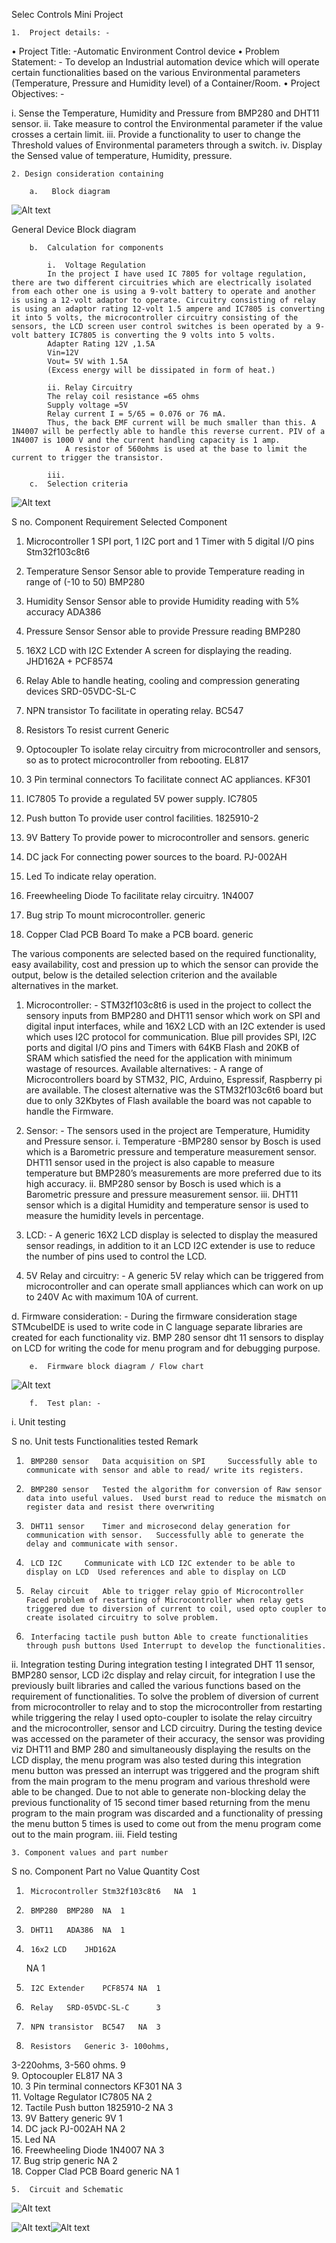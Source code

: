 Selec Controls Mini Project

	1.	Project details: -

•	Project Title: -Automatic Environment Control device
•	Problem Statement: - To develop an Industrial automation device which will operate certain functionalities based on the various Environmental parameters (Temperature, Pressure and Humidity level) of a Container/Room.
•	Project Objectives: - 

i.	Sense the Temperature, Humidity and Pressure from BMP280 and DHT11 sensor.
ii.	Take measure to control the Environmental parameter if the value crosses a certain limit.
iii.	Provide a functionality to user to change the Threshold values of Environmental parameters through a switch.
iv.	Display the Sensed value of temperature, Humidity, pressure.  
 
	2. Design consideration containing
	
		a.	 Block diagram 

![Alt text](C:\Users\acer\STM32CubeIDE\workspace_1.10.2\Final_Selec_v3\Core\s1.jpg?raw=true "Title")




General Device Block diagram


		b.	Calculation for components 

			i.	Voltage Regulation 
			In the project I have used IC 7805 for voltage regulation, there are two different circuitries which are electrically isolated from each other one is using a 9-volt battery to operate and another is using a 12-volt adaptor to operate. Circuitry consisting of relay is using an adaptor rating 12-volt 1.5 ampere and IC7805 is converting it into 5 volts, the microcontroller circuitry consisting of the sensors, the LCD screen user control switches is been operated by a 9-volt battery IC7805 is converting the 9 volts into 5 volts.
			Adapter Rating 12V ,1.5A
			Vin=12V
			Vout= 5V with 1.5A
			(Excess energy will be dissipated in form of heat.)  

			ii.	Relay Circuitry 
			The relay coil resistance =65 ohms
			Supply voltage =5V
			Relay current I = 5/65 = 0.076 or 76 mA.
			Thus, the back EMF current will be much smaller than this. A 1N4007 will be perfectly able to handle this reverse current. PIV of a 1N4007 is 1000 V and the current handling capacity is 1 amp.
				A resistor of 560ohms is used at the base to limit the current to trigger the transistor.
			
			iii.	
		c.	Selection criteria 

![Alt text](C:\Users\acer\STM32CubeIDE\workspace_1.10.2\Final_Selec_v3\Core\s7.png?raw=true "Title")

S no.	Component	Requirement	Selected Component
1.	Microcontroller	1 SPI port, 1 I2C port and 1 Timer with 5 digital I/O pins  	Stm32f103c8t6
2.	Temperature Sensor 	Sensor able to provide Temperature reading in range of (-10 to 50)	BMP280
3.	Humidity Sensor	Sensor able to provide Humidity reading with 5% accuracy	ADA386
4.	Pressure Sensor	Sensor able to provide Pressure reading 	BMP280
5.	16X2 LCD with I2C Extender	A screen for displaying the reading.	JHD162A + PCF8574
6.	Relay	Able to handle heating, cooling and compression generating devices	SRD-05VDC-SL-C
7.	NPN transistor 	To facilitate in operating relay.	BC547
8.	Resistors	To resist current 	Generic
9.	Optocoupler 	To isolate relay circuitry from microcontroller and sensors, so as to protect microcontroller from rebooting. 	EL817
10.	3 Pin terminal connectors	To facilitate connect AC appliances.	KF301

11.	IC7805	To provide a regulated 5V power supply.	IC7805
12.	Push button	To provide user control facilities.	1825910-2   
13.	9V Battery	To provide power to microcontroller and sensors.	generic
14.	DC jack 	For connecting power sources to the board.	PJ-002AH
15.	Led	To indicate relay operation.	
16.	Freewheeling Diode	To facilitate relay circuitry.	1N4007
17.	Bug strip	To mount microcontroller.	generic
18.	Copper Clad PCB Board	To make a PCB board.	generic


The various components are selected based on the required functionality, easy availability, cost and pression up to which the sensor can provide the output, below is the detailed selection criterion and the available alternatives in the market. 

1.	Microcontroller: - STM32f103c8t6 is used in the project to collect the sensory inputs from BMP280 and DHT11 sensor which work on SPI and digital input interfaces, while and 16X2 LCD with an I2C extender is used which uses I2C protocol for communication.
Blue pill provides SPI, I2C ports and digital I/O pins and Timers with 64KB Flash and 20KB of SRAM which satisfied the need for the application with minimum wastage of resources.
Available alternatives: - A range of Microcontrollers board by STM32, PIC, Arduino, Espressif, Raspberry pi are available. The closest alternative was the STM32f103c6t6 board but due to only 32Kbytes of Flash available the board was not capable to handle the Firmware.

2.	Sensor: - The sensors used in the project are Temperature, Humidity and Pressure sensor.
i.	Temperature -BMP280 sensor by Bosch is used which is a Barometric pressure and temperature measurement sensor. DHT11 sensor used in the project is also capable to measure temperature but BMP280’s measurements are more preferred due to its high accuracy.
ii.	BMP280 sensor by Bosch is used which is a Barometric pressure and pressure measurement sensor.
iii.	DHT11 sensor which is a digital Humidity and temperature sensor is used to measure the humidity levels in percentage. 

3.	LCD: - A generic 16X2 LCD display is selected to display the measured sensor readings, in addition to it an LCD I2C extender is use to reduce the number of pins used to control the LCD. 
4.	5V Relay and circuitry: - A generic 5V relay which can be triggered from microcontroller and can operate small appliances which can work on up to 240V Ac with maximum 10A of current.

d.	 Firmware consideration: - 
During the firmware consideration stage STMcubeIDE is used to write code in C language separate libraries are created for each functionality viz. BMP 280 sensor dht 11 sensors to display on LCD for writing the code for menu program and for debugging purpose.


		e.	Firmware block diagram / Flow chart 

![Alt text](C:\Users\acer\STM32CubeIDE\workspace_1.10.2\Final_Selec_v3\Core\s4.png?raw=true "Title")

		f.	Test plan: -

i.	Unit testing 

S no.	Unit tests	Functionalities tested 	Remark
1.		BMP280 sensor 	Data acquisition on SPI 	Successfully able to communicate with sensor and able to read/ write its registers.
2.		BMP280 sensor	Tested the algorithm for conversion of Raw sensor data into useful values.	Used burst read to reduce the mismatch on register data and resist there overwriting 
3.		DHT11 sensor	Timer and microsecond delay generation for communication with sensor. 	Successfully able to generate the delay and communicate with sensor.
4.		LCD I2C 	Communicate with LCD I2C extender to be able to display on LCD	Used references and able to display on LCD
5.		Relay circuit	Able to trigger relay gpio of Microcontroller	Faced problem of restarting of Microcontroller when relay gets triggered due to diversion of current to coil, used opto coupler to create isolated circuitry to solve problem.
6.		Interfacing tactile push button	Able to create functionalities through push buttons	Used Interrupt to develop the functionalities. 

ii.	Integration testing
During integration testing I integrated DHT 11 sensor, BMP280 sensor, LCD i2c display and relay circuit, for integration I use the previously built libraries and called the various functions based on the requirement of functionalities. To solve the problem of diversion of current from microcontroller to relay and to stop the microcontroller from restarting while triggering the relay I used opto-coupler to isolate the relay circuitry and the microcontroller, sensor and LCD circuitry. During the testing device was accessed on the parameter of their accuracy, the sensor was providing viz DHT11 and BMP 280 and simultaneously displaying the results on the LCD display, the menu program was also tested during this integration menu button was pressed an interrupt was triggered and the program shift from the main program to the menu program and various threshold were able to be changed. Due to not able to generate non-blocking delay the previous functionality of 15 second timer based returning from the menu program to the main program was discarded and a functionality of pressing the menu button 5 times is used to come out from the menu program come out to the main program.
iii.	Field testing

	3. Component values and part number 

S no.	Component	Part no	Value	Quantity	Cost
1.		Microcontroller	Stm32f103c8t6	NA	1	
2.		BMP280	BMP280	NA	1	
3.		DHT11	ADA386	NA	1	
4.		16x2 LCD 	JHD162A
	NA	1	
5.		I2C Extender	PCF8574	NA	1	
6.		Relay	SRD-05VDC-SL-C		3	
7.		NPN transistor 	BC547	NA	3	
8.		Resistors	Generic	3- 100ohms,
3-220ohms,
3-560 ohms.	9	
9.		Optocoupler 	EL817	NA	3	
10.		3 Pin terminal connectors	KF301
	NA	3	
11.		Voltage Regulator 	IC7805	NA	2	
12.		Tactile Push button	1825910-2   	NA	3	
13.		9V Battery	generic	9V	1	
14.		DC jack 	PJ-002AH	NA	2	
15.		Led		NA		
16.		Freewheeling Diode	1N4007	NA	3	
17.		Bug strip	generic	NA	2	
18.		Copper Clad PCB Board	generic	NA	1	

	5.	Circuit and Schematic  

![Alt text](C:\Users\acer\STM32CubeIDE\workspace_1.10.2\Final_Selec_v3\Core\s3.png?raw=true "Title")

![Alt text](C:\Users\acer\STM32CubeIDE\workspace_1.10.2\Final_Selec_v3\Core\s5.jpg?raw=true "Title")![Alt text](C:\Users\acer\STM32CubeIDE\workspace_1.10.2\Final_Selec_v3\Core\s6.jpg?raw=true "Title")
